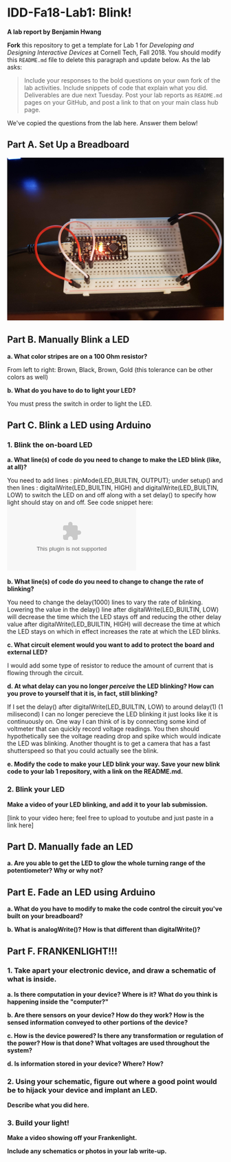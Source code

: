 # IDD-Fa18-Lab1: Blink!

**A lab report by Benjamin Hwang**

**Fork** this repository to get a template for Lab 1 for *Developing and Designing Interactive Devices* at Cornell Tech, Fall 2018. You should modify this `README.md` file to delete this paragraph and update below. As the lab asks:

> Include your responses to the bold questions on your own fork of the lab activities. Include snippets of code that explain what you did. Deliverables are due next Tuesday. Post your lab reports as `README.md` pages on your GitHub, and post a link to that on your main class hub page.

We've copied the questions from the lab here. Answer them below!

## Part A. Set Up a Breadboard

![My image](https://github.com/bhwan1118/IDD-Fa18-Lab1/blob/master/Breadboard%20Setup.jpg)

## Part B. Manually Blink a LED

**a. What color stripes are on a 100 Ohm resistor?**
 
 From left to right: Brown, Black, Brown, Gold (this tolerance can be other colors as well)
 
**b. What do you have to do to light your LED?**

You must press the switch in order to light the LED.

## Part C. Blink a LED using Arduino

### 1. Blink the on-board LED

**a. What line(s) of code do you need to change to make the LED blink (like, at all)?**

You need to add lines : pinMode(LED_BUILTIN, OUTPUT); under setup() and then lines : digitalWrite(LED_BUILTIN, HIGH) and digitalWrite(LED_BUILTIN, LOW) to switch the LED on and off along with a set delay() to specify how light should stay on and off.
See code snippet here: ![Lab 1 Code](google.com)

**b. What line(s) of code do you need to change to change the rate of blinking?**

You need to change the delay(1000) lines to vary the rate of blinking. Lowering the value in the delay() line after digitalWrite(LED_BUILTIN, LOW) will decrease the time which the LED stays off and reducing the other delay value after digitalWrite(LED_BUILTIN, HIGH) will decrease the time at which the LED stays on which in effect increases the rate at which the LED blinks.   

**c. What circuit element would you want to add to protect the board and external LED?**

I would add some type of resistor to reduce the amount of current that is flowing through the circuit.
 
**d. At what delay can you no longer *perceive* the LED blinking? How can you prove to yourself that it is, in fact, still blinking?**

If I set the delay() after digitalWrite(LED_BUILTIN, LOW) to around delay(1) (1 milisecond) I can no longer perecieve the LED blinking it just looks like it is continuously on. One way I can think of is by connecting some kind of voltmeter that can quickly record voltage readings. You then should hypothetically see the voltage reading drop and spike which would indicate the LED was blinking. Another thought is to get a camera that has a fast shutterspeed so that you could actually see the blink.

**e. Modify the code to make your LED blink your way. Save your new blink code to your lab 1 repository, with a link on the README.md.**



### 2. Blink your LED

**Make a video of your LED blinking, and add it to your lab submission.**

[link to your video here; feel free to upload to youtube and just paste in a link here]


## Part D. Manually fade an LED

**a. Are you able to get the LED to glow the whole turning range of the potentiometer? Why or why not?**


## Part E. Fade an LED using Arduino

**a. What do you have to modify to make the code control the circuit you've built on your breadboard?**

**b. What is analogWrite()? How is that different than digitalWrite()?**


## Part F. FRANKENLIGHT!!!

### 1. Take apart your electronic device, and draw a schematic of what is inside. 

**a. Is there computation in your device? Where is it? What do you think is happening inside the "computer?"**

**b. Are there sensors on your device? How do they work? How is the sensed information conveyed to other portions of the device?**

**c. How is the device powered? Is there any transformation or regulation of the power? How is that done? What voltages are used throughout the system?**

**d. Is information stored in your device? Where? How?**

### 2. Using your schematic, figure out where a good point would be to hijack your device and implant an LED.

**Describe what you did here.**

### 3. Build your light!

**Make a video showing off your Frankenlight.**

**Include any schematics or photos in your lab write-up.**
